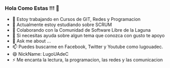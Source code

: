 ### Hola Como Estas !!! 👋

- 🔭 Estoy trabajando en Cursos de GIT, Redes y Programacion
- 🌱 Actualmente estoy estudiando sobre SCRUM
- 👯 Colaborando con la Comunidad de Software Libre de la Laguna 
- 🤔 Si necesitas ayuda sobre algun tema que conozca con gusto te apoyo
- 💬 Ask me about ...
- 📫 Puedes buscarme en Facebook, Twitter y Youtube como lugouadec.
- 😄 NickName: LugoUAdeC
- ⚡ Me encanta la lectura, la programacion, las redes y las comunicacion 

